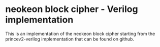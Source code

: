 # neokeon block cipher - Verilog implementation

This is an implementation of the neokeon block cipher
starting from the princev2-verilog implementation that can be found on github.

